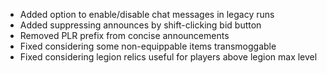 - Added option to enable/disable chat messages in legacy runs
- Added suppressing announces by shift-clicking bid button
- Removed PLR prefix from concise announcements
- Fixed considering some non-equippable items transmoggable
- Fixed considering legion relics useful for players above legion max level
